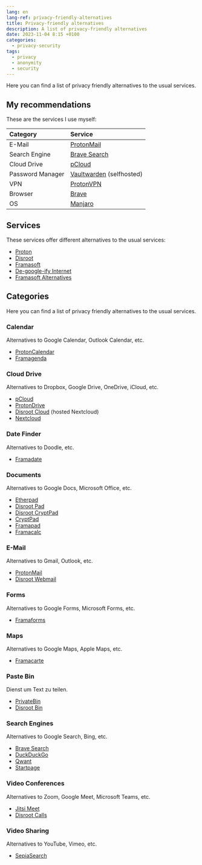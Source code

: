 ```yaml
---
lang: en
lang-ref: privacy-friendly-alternatives
title: Privacy-friendly alternatives
description: A list of privacy-friendly alternatives
date: 2023-11-04 8:15 +0100
categories:
  - privacy-security
tags:
  - privacy
  - anonymity
  - security
---
```


Here you can find a list of privacy friendly alternatives to the usual services.

## My recommendations

These are the services I use myself:

| Category         | Service                                                                |
|:-----------------|:-----------------------------------------------------------------------|
| E-Mail           | [ProtonMail](https://protonmail.com)                                   |
| Search Engine    | [Brave Search](https://search.brave.com)                               |
| Cloud Drive      | [pCloud](https://pcloud.com)                                           |
| Password Manager | [Vaultwarden](https://github.com/dani-garcia/vaultwarden) (selfhosted) |
| VPN              | [ProtonVPN](https://protonvpn.com)                                     |
| Browser          | [Brave](https://brave.com)                                             |
| OS               | [Manjaro](https://manjaro.org)                                         |

## Services

These services offer different alternatives to the usual services:

- [Proton](https://proton.me)
- [Disroot](https://disroot.org/en)
- [Framasoft](https://framasoft.org/en)
- [De-google-ify Internet](https://degooglisons-internet.org/en)
- [Framasoft Alternatives](https://alt.framasoft.org)

## Categories

Here you can find a list of privacy friendly alternatives to the usual services.

### Calendar

Alternatives to Google Calendar, Outlook Calendar, etc.

- [ProtonCalendar](https://proton.me/calendar)
- [Framagenda](https://framagenda.org)

### Cloud Drive

Alternatives to Dropbox, Google Drive, OneDrive, iCloud, etc.

- [pCloud](https://www.pcloud.com)
- [ProtonDrive](https://proton.me/drive)
- [Disroot Cloud](https://cloud.disroot.org) (hosted Nextcloud)
- [Nextcloud](https://nextcloud.com)

### Date Finder

Alternatives to Doodle, etc.

- [Framadate](https://framadate.org)

### Documents

Alternatives to Google Docs, Microsoft Office, etc.

- [Etherpad](https://etherpad.org)
- [Disroot Pad](https://pad.disroot.org)
- [Disroot CryptPad](https://cryptpad.disroot.org)
- [CryptPad](https://cryptpad.fr)
- [Framapad](https://framapad.org)
- [Framacalc](https://framacalc.org)

### E-Mail

Alternatives to Gmail, Outlook, etc.

- [ProtonMail](https://protonmail.com)
- [Disroot Webmail](https://webmail.disroot.org)

### Forms

Alternatives to Google Forms, Microsoft Forms, etc.

- [Framaforms](https://framaforms.org)

### Maps

Alternatives to Google Maps, Apple Maps, etc.

- [Framacarte](https://framacarte.org)

### Paste Bin

Dienst um Text zu teilen.

- [PrivateBin](https://privatebin.info)
- [Disroot Bin](https://bin.disroot.org)

### Search Engines

Alternatives to Google Search, Bing, etc.

- [Brave Search](https://search.brave.com)
- [DuckDuckGo](https://duckduckgo.com)
- [Qwant](https://www.qwant.com)
- [Startpage](https://www.startpage.com)

### Video Conferences

Alternatives to Zoom, Google Meet, Microsoft Teams, etc.

- [Jitsi Meet](https://meet.jit.si)
- [Disroot Calls](https://calls.disroot.org)

### Video Sharing

Alternatives to YouTube, Vimeo, etc.

- [SepiaSearch](https://sepiasearch.org)
